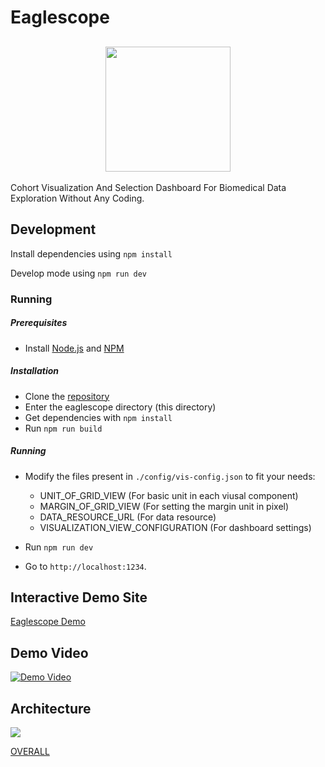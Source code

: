 # Eaglescope

[<h2 align="center"><img src="./eaglescope.png" width="200" /></h2>](.eaglescope.png)


Cohort Visualization And Selection Dashboard For Biomedical Data Exploration Without Any Coding. 

## Development
Install dependencies using `npm install`

Develop mode using `npm run dev`


### Running ###


##### Prerequisites

* Install [Node.js](https://nodejs.org/en/download/) and [NPM](https://www.npmjs.com/get-npm)


##### Installation

* Clone the [repository](https://github.com/birm/datascope2.git)
* Enter the eaglescope directory (this directory)
* Get dependencies with ```npm install```
* Run ```npm run build```

##### Running
* Modify the files present in ```./config/vis-config.json``` to fit your needs:
    * UNIT_OF_GRID_VIEW                   (For basic unit in each viusal component)
    * MARGIN_OF_GRID_VIEW                 (For setting the margin unit in pixel) 
    * DATA_RESOURCE_URL                   (For data resource)
    * VISUALIZATION_VIEW_CONFIGURATION    (For dashboard settings)


* Run ```npm run dev```
* Go to ```http://localhost:1234```.

## Interactive Demo Site
[Eaglescope Demo](https://sharmalab.github.io/eaglescope/)

## Demo Video
[![Demo Video](https://img.youtube.com/vi/8ce1-LKtsKs/0.jpg)](https://www.youtube.com/watch?v=8ce1-LKtsKs)

## Architecture
![](docs/architecture.png)

[OVERALL](https://docs.google.com/presentation/d/1zvXCeV-a8k4VercXsgFPTHqml7QwmDDu9snz6dhqIC4/edit?usp=sharing)
